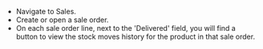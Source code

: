 - Navigate to Sales.
- Create or open a sale order.
- On each sale order line, next to the 'Delivered' field, you will find a button to view the stock moves history for the product in that sale order.
